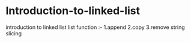 # Introduction-to-linked-list
introduction to linked list
list function :-
1.append
2.copy
3.remove
string slicing
